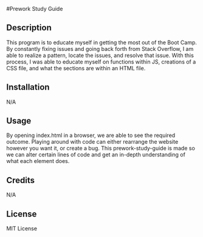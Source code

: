 #Prework Study Guide

## Description

This program is to educate myself in getting the most out of the Boot Camp. By constantly fixing issues and going back forth from Stack Overflow, I am able to realize a pattern, locate the issues, and resolve that issue. With this process, I was able to educate myself on functions within JS, creations of a CSS file, and what the sections are within an HTML file. 

## Installation

N/A

## Usage

By opening index.html in a browser, we are able to see the required outcome. Playing around with code can either rearrange the website however you want it, or create a bug. This prework-study-guide is made so we can alter certain lines of code and get an in-depth understanding of what each element does. 

## Credits

N/A

## License

MIT License

